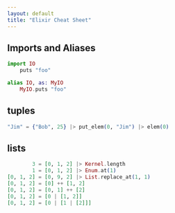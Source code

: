 ```yaml
---
layout: default
title: "Elixir Cheat Sheet"
---
```


## Imports and Aliases

```elixir
import IO
	puts "foo"

alias IO, as: MyIO
	MyIO.puts "foo"
```

## tuples

```elixir
"Jim" = {"Bob", 25} |> put_elem(0, "Jim") |> elem(0)
```

## lists

```elixir
        3 = [0, 1, 2] |> Kernel.length
        1 = [0, 1, 2] |> Enum.at(1)
[0, 1, 2] = [0, 9, 2] |> List.replace_at(1, 1)
[0, 1, 2] = [0] ++ [1, 2]
[0, 1, 2] = [0, 1] ++ [2]
[0, 1, 2] = [0 | [1, 2]]
[0, 1, 2] = [0 | [1 | [2]]]
```
